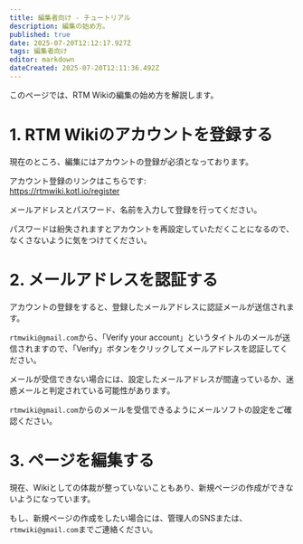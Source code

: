 ```yaml
---
title: 編集者向け - チュートリアル
description: 編集の始め方。
published: true
date: 2025-07-20T12:12:17.927Z
tags: 編集者向け
editor: markdown
dateCreated: 2025-07-20T12:11:36.492Z
---
```


このページでは、RTM Wikiの編集の始め方を解説します。

# 1. RTM Wikiのアカウントを登録する
現在のところ、編集にはアカウントの登録が必須となっております。

アカウント登録のリンクはこちらです:  
https://rtmwiki.kotl.io/register

メールアドレスとパスワード、名前を入力して登録を行ってください。

パスワードは紛失されますとアカウントを再設定していただくことになるので、なくさないように気をつけてください。

# 2. メールアドレスを認証する
アカウントの登録をすると、登録したメールアドレスに認証メールが送信されます。

`rtmwiki@gmail.com`から、「Verify your account」というタイトルのメールが送信されますので、「Verify」ボタンをクリックしてメールアドレスを認証してください。

メールが受信できない場合には、設定したメールアドレスが間違っているか、迷惑メールと判定されている可能性があります。

`rtmwiki@gmail.com`からのメールを受信できるようにメールソフトの設定をご確認ください。

# 3. ページを編集する
現在、Wikiとしての体裁が整っていないこともあり、新規ページの作成ができないようになっています。

もし、新規ページの作成をしたい場合には、管理人のSNSまたは、`rtmwiki@gmail.com`までご連絡ください。